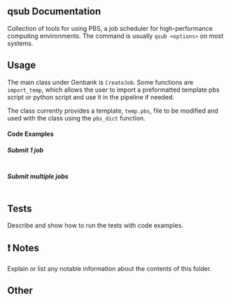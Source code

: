 qsub Documentation
-------------------------
Collection of tools for using PBS, a job scheduler for high-performance
computing environments. The command is usually `qsub <options>` on most systems.


Usage
-----
The main class under Genbank is `CreateJob`. Some functions are `import_temp`,
which allows the user to import a preformatted template pbs script or python
script and use it in the pipeline if needed.

The class currently provides a template, `temp.pbs`, file to be modified and used
with the class using the `pbs_dict` function.

#### Code Examples

##### Submit 1 job

``` python

```

##### Submit multiple jobs

``` python

```


Tests
-----

Describe and show how to run the tests with code examples.

:exclamation: Notes
-------------------

Explain or list any notable information about the contents of this folder.

Other
-----
